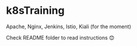 # k8sTraining
Apache, Nginx, Jenkins, Istio, Kiali (for the moment)

Check README folder to read instructions 😊
